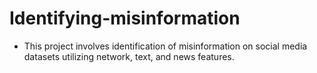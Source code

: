 # Identifying-misinformation

- This project involves identification of misinformation on social media datasets utilizing network, text, and news features.
